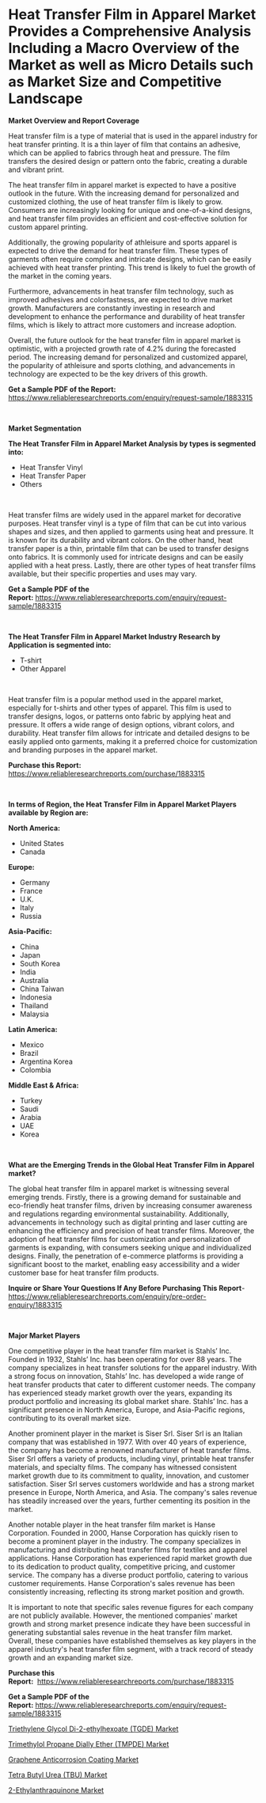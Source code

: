 <p><h1>Heat Transfer Film in Apparel Market Provides a Comprehensive Analysis Including a Macro Overview of the Market as well as Micro Details such as Market Size and Competitive Landscape</h1></p><p><strong>Market Overview and Report Coverage</strong></p>
<p><p>Heat transfer film is a type of material that is used in the apparel industry for heat transfer printing. It is a thin layer of film that contains an adhesive, which can be applied to fabrics through heat and pressure. The film transfers the desired design or pattern onto the fabric, creating a durable and vibrant print.</p><p>The heat transfer film in apparel market is expected to have a positive outlook in the future. With the increasing demand for personalized and customized clothing, the use of heat transfer film is likely to grow. Consumers are increasingly looking for unique and one-of-a-kind designs, and heat transfer film provides an efficient and cost-effective solution for custom apparel printing.</p><p>Additionally, the growing popularity of athleisure and sports apparel is expected to drive the demand for heat transfer film. These types of garments often require complex and intricate designs, which can be easily achieved with heat transfer printing. This trend is likely to fuel the growth of the market in the coming years.</p><p>Furthermore, advancements in heat transfer film technology, such as improved adhesives and colorfastness, are expected to drive market growth. Manufacturers are constantly investing in research and development to enhance the performance and durability of heat transfer films, which is likely to attract more customers and increase adoption.</p><p>Overall, the future outlook for the heat transfer film in apparel market is optimistic, with a projected growth rate of 4.2% during the forecasted period. The increasing demand for personalized and customized apparel, the popularity of athleisure and sports clothing, and advancements in technology are expected to be the key drivers of this growth.</p></p>
<p><strong>Get a Sample PDF of the Report:</strong> <a href="https://www.reliableresearchreports.com/enquiry/request-sample/1883315">https://www.reliableresearchreports.com/enquiry/request-sample/1883315</a></p>
<p>&nbsp;</p>
<p><strong>Market Segmentation</strong></p>
<p><strong>The Heat Transfer Film in Apparel Market Analysis by types is segmented into:</strong></p>
<p><ul><li>Heat Transfer Vinyl</li><li>Heat Transfer Paper</li><li>Others</li></ul></p>
<p>&nbsp;</p>
<p><p>Heat transfer films are widely used in the apparel market for decorative purposes. Heat transfer vinyl is a type of film that can be cut into various shapes and sizes, and then applied to garments using heat and pressure. It is known for its durability and vibrant colors. On the other hand, heat transfer paper is a thin, printable film that can be used to transfer designs onto fabrics. It is commonly used for intricate designs and can be easily applied with a heat press. Lastly, there are other types of heat transfer films available, but their specific properties and uses may vary.</p></p>
<p><strong>Get a Sample PDF of the Report:</strong>&nbsp;<a href="https://www.reliableresearchreports.com/enquiry/request-sample/1883315">https://www.reliableresearchreports.com/enquiry/request-sample/1883315</a></p>
<p>&nbsp;</p>
<p><strong>The Heat Transfer Film in Apparel Market Industry Research by Application is segmented into:</strong></p>
<p><ul><li>T-shirt</li><li>Other Apparel</li></ul></p>
<p>&nbsp;</p>
<p><p>Heat transfer film is a popular method used in the apparel market, especially for t-shirts and other types of apparel. This film is used to transfer designs, logos, or patterns onto fabric by applying heat and pressure. It offers a wide range of design options, vibrant colors, and durability. Heat transfer film allows for intricate and detailed designs to be easily applied onto garments, making it a preferred choice for customization and branding purposes in the apparel market.</p></p>
<p><strong>Purchase this Report:</strong>&nbsp; <a href="https://www.reliableresearchreports.com/purchase/1883315">https://www.reliableresearchreports.com/purchase/1883315</a></p>
<p>&nbsp;</p>
<p><strong>In terms of Region, the Heat Transfer Film in Apparel Market Players available by Region are:</strong></p>
<p>
    <p> <strong> North America: </strong>
        <ul>
            <li>United States</li>
            <li>Canada</li>
        </ul>
        </p> 
    <p> <strong> Europe: </strong>
        <ul>
            <li>Germany</li>
            <li>France</li>
            <li>U.K.</li>
            <li>Italy</li>
            <li>Russia</li>
        </ul>
        </p> 
    <p> <strong> Asia-Pacific: </strong>
        <ul>
            <li>China</li>
            <li>Japan</li>
            <li>South Korea</li>
            <li>India</li>
            <li>Australia</li>
            <li>China Taiwan</li>
            <li>Indonesia</li>
            <li>Thailand</li>
            <li>Malaysia</li>
        </ul>
        </p> 
    <p> <strong> Latin America: </strong>
        <ul>
            <li>Mexico</li>
            <li>Brazil</li>
            <li>Argentina Korea</li>
            <li>Colombia</li>
        </ul>
        </p> 
    <p> <strong> Middle East & Africa: </strong>
        <ul>
            <li>Turkey</li>
            <li>Saudi</li>
            <li>Arabia</li>
            <li>UAE</li>
            <li>Korea</li>
        </ul>
    </p>
    </p>
<p>&nbsp;</p>
<p><strong>What are the Emerging Trends in the Global Heat Transfer Film in Apparel market?</strong></p>
<p><p>The global heat transfer film in apparel market is witnessing several emerging trends. Firstly, there is a growing demand for sustainable and eco-friendly heat transfer films, driven by increasing consumer awareness and regulations regarding environmental sustainability. Additionally, advancements in technology such as digital printing and laser cutting are enhancing the efficiency and precision of heat transfer films. Moreover, the adoption of heat transfer films for customization and personalization of garments is expanding, with consumers seeking unique and individualized designs. Finally, the penetration of e-commerce platforms is providing a significant boost to the market, enabling easy accessibility and a wider customer base for heat transfer film products.</p></p>
<p><strong>Inquire or Share Your Questions If Any Before Purchasing This Report</strong>- <a href="https://www.reliableresearchreports.com/enquiry/pre-order-enquiry/1883315">https://www.reliableresearchreports.com/enquiry/pre-order-enquiry/1883315</a></p>
<p>&nbsp;</p>
<p><strong>Major Market Players</strong></p>
<p><p>One competitive player in the heat transfer film market is Stahls’ Inc. Founded in 1932, Stahls’ Inc. has been operating for over 88 years. The company specializes in heat transfer solutions for the apparel industry. With a strong focus on innovation, Stahls’ Inc. has developed a wide range of heat transfer products that cater to different customer needs. The company has experienced steady market growth over the years, expanding its product portfolio and increasing its global market share. Stahls’ Inc. has a significant presence in North America, Europe, and Asia-Pacific regions, contributing to its overall market size.</p><p>Another prominent player in the market is Siser Srl. Siser Srl is an Italian company that was established in 1977. With over 40 years of experience, the company has become a renowned manufacturer of heat transfer films. Siser Srl offers a variety of products, including vinyl, printable heat transfer materials, and specialty films. The company has witnessed consistent market growth due to its commitment to quality, innovation, and customer satisfaction. Siser Srl serves customers worldwide and has a strong market presence in Europe, North America, and Asia. The company's sales revenue has steadily increased over the years, further cementing its position in the market.</p><p>Another notable player in the heat transfer film market is Hanse Corporation. Founded in 2000, Hanse Corporation has quickly risen to become a prominent player in the industry. The company specializes in manufacturing and distributing heat transfer films for textiles and apparel applications. Hanse Corporation has experienced rapid market growth due to its dedication to product quality, competitive pricing, and customer service. The company has a diverse product portfolio, catering to various customer requirements. Hanse Corporation's sales revenue has been consistently increasing, reflecting its strong market position and growth.</p><p>It is important to note that specific sales revenue figures for each company are not publicly available. However, the mentioned companies' market growth and strong market presence indicate they have been successful in generating substantial sales revenue in the heat transfer film market. Overall, these companies have established themselves as key players in the apparel industry's heat transfer film segment, with a track record of steady growth and an expanding market size.</p></p>
<p><strong>Purchase this Report:</strong>&nbsp;&nbsp;<a href="https://www.reliableresearchreports.com/purchase/1883315">https://www.reliableresearchreports.com/purchase/1883315</a></p>
<p></p>
<p><strong>Get a Sample PDF of the Report:</strong>&nbsp;<a href="https://www.reliableresearchreports.com/enquiry/request-sample/1883315">https://www.reliableresearchreports.com/enquiry/request-sample/1883315</a></p>
<p><p><a href="https://github.com/dziulagalemab/Market-Research-Report-List-2/blob/main/triethylene-glycol-di-2-ethylhexoate-tgde-market.md">Triethylene Glycol Di-2-ethylhexoate (TGDE) Market</a></p><p><a href="https://github.com/abbypearson7765/Market-Research-Report-List-2/blob/main/trimethylol-propane-dially-ether-tmpde-market.md">Trimethylol Propane Dially Ether (TMPDE) Market</a></p><p><a href="https://github.com/jonneygiverf/Market-Research-Report-List-2/blob/main/graphene-anticorrosion-coating-market.md">Graphene Anticorrosion Coating Market</a></p><p><a href="https://github.com/amae102299/Market-Research-Report-List-2/blob/main/tetra-butyl-urea-tbu-market.md">Tetra Butyl Urea (TBU) Market</a></p><p><a href="https://github.com/prosalinda88/Market-Research-Report-List-2/blob/main/2-ethylanthraquinone-market.md">2-Ethylanthraquinone Market</a></p></p>